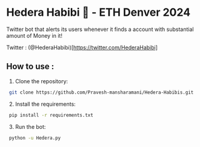 # Hedera Habibi 🤑 - ETH Denver 2024
Twitter bot that alerts its users whenever it finds a account with substantial amount of Money in it!

Twitter : (@HederaHabibi)[https://twitter.com/HederaHabibi]

## How to use :
1. Clone the repository: 
```bash
 git clone https://github.com/Pravesh-mansharamani/Hedera-Habibis.git
 ```
2. Install the requirements:
```bash
 pip install -r requirements.txt
 ```
3. Run the bot:
```bash
 python -u Hedera.py
 ```




